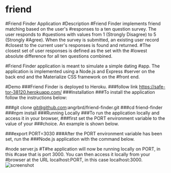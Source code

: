 # friend
#Friend Finder Application
#Description
#Friend Finder implements friend matching based on the user's #responses to a ten question survey. The user responds to #questions with values from 1 (Strongly Disagree) to 5 (Strongly #Agree). When the survey is submitted, an existing user record #closest to the current user's responses is found and returned. #The closest set of user responses is defined as the set with the #lowest absolute difference for all ten questions combined.

#Friend Finder application is meant to simulate a simple dating #app. The application is implemented using a Node.js and Express #server on the back end and the Materialize CSS framework on the #front end.


#Demo
###Friend Finder is deployed to Heroku. 
###follow link https://safe-tor-38120.herokuapp.com/
###Installation
###To install the application follow the instructions below:

###git clone git@github.com:angrbrd/friend-finder.git
###cd friend-finder
###npm install
###Running Locally
###To run the application locally and access it in your browser, ###first set the PORT environment variable to the value of your ###choice. An example is shown below.

###export PORT=3030
###After the PORT environment variable has been set, run the ###Node.js application with the command below.

#node server.js
#T#he application will now be running locally on PORT, in this #case that is port 3000. You can then access it locally from your #browser at the URL localhost:PORT, in this case localhost:3000.
![screenshot](public/img/friendf.PNG)